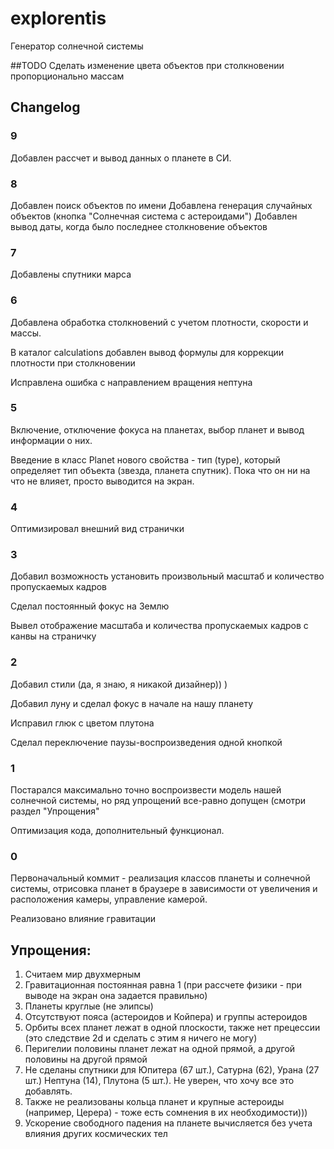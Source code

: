 # explorentis
Генератор солнечной системы

##TODO
Сделать изменение цвета объектов при столкновении пропорционально массам


## Changelog

### 9
Добавлен рассчет и вывод данных о планете в СИ.

### 8
Добавлен поиск объектов по имени
Добавлена генерация случайных объектов (кнопка "Солнечная система с астероидами")
Добавлен вывод даты, когда было последнее столкновение объектов

### 7
Добавлены спутники марса

### 6
Добавлена обработка столкновений с учетом плотности, скорости и массы.

В каталог calculations добавлен вывод формулы для коррекции плотности при столкновении

Исправлена ошибка с направлением вращения нептуна

### 5
Включение, отключение фокуса на планетах, выбор планет и вывод информации о них.

Введение в класс Planet нового свойства - тип (type), который определяет тип объекта (звезда, планета спутник). Пока что он ни на что не влияет, просто выводится на экран.

### 4
Оптимизировал внешний вид странички

### 3
Добавил возможность установить произвольный масштаб и количество пропускаемых кадров

Сделал постоянный фокус на Землю

Вывел отображение масштаба и количества пропускаемых кадров с канвы на страничку

### 2
Добавил стили (да, я знаю, я никакой дизайнер)) )

Добавил луну и сделал фокус в начале на нашу планету

Исправил глюк с цветом плутона

Сделал переключение паузы-воспроизведения одной кнопкой

### 1
Постарался максимально точно воспроизвести модель нашей солнечной системы, но ряд упрощений все-равно допущен (смотри
раздел "Упрощения"

Оптимизация кода, дополнительный функционал.

### 0

Первоначальный коммит - реализация классов планеты и солнечной системы, отрисовка планет в браузере в зависимости от
увеличения и расположения камеры, управление камерой.

Реализовано влияние гравитации

## Упрощения:
1. Считаем мир двухмерным
2. Гравитационная постоянная равна 1 (при рассчете физики - при выводе на экран она задается правильно)
3. Планеты круглые (не элипсы)
4. Отсутствуют пояса (астероидов и Койпера) и группы астероидов
5. Орбиты всех планет лежат в одной плоскости, также нет прецессии (это следствие 2d и сделать с этим я ничего не могу)
6. Перигелии половины планет лежат на одной прямой, а другой половины на другой прямой
7. Не сделаны спутники для Юпитера (67 шт.), Сатурна (62), Урана (27 шт.) Нептуна (14), Плутона (5 шт.). Не уверен, что хочу все это добавлять.
8. Также не реализованы кольца планет и крупные астероиды (например, Церера) - тоже есть сомнения в их необходимости)))
9. Ускорение свободного падения на планете вычисляется без учета влияния других космических тел